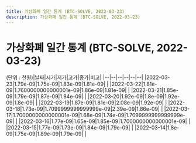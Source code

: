 ```yaml
---
title: 가상화폐 일간 통계 (BTC-SOLVE, 2022-03-23)
description: 가상화폐 일간 통계 (BTC-SOLVE, 2022-03-23)
---
```


가상화폐 일간 통계 (BTC-SOLVE, 2022-03-23)
===

(단위 : 천원)|날짜|시가|저가|고가|종가|비고|
|--|--|--|--|--|--|
|2022-03-23|1.79e-09|1.75e-09|1.83e-09|1.81e-09|    |
|2022-03-22|1.81e-09|1.7600000000000001e-09|1.86e-09|1.81e-09|    |
|2022-03-21|1.85e-09|1.79e-09|1.87e-09|1.84e-09|    |
|2022-03-20|1.92e-09|1.8e-09|1.92e-09|1.8e-09|    |
|2022-03-19|1.87e-09|1.81e-09|2.08e-09|1.92e-09|    |
|2022-03-18|1.73e-09|1.7099999999999999e-09|2.39e-09|1.86e-09|    |
|2022-03-17|1.7000000000000001e-09|1.68e-09|1.74e-09|1.7099999999999999e-09|    |
|2022-03-16|1.77e-09|1.65e-09|1.85e-09|1.7000000000000001e-09|    |
|2022-03-15|1.77e-09|1.73e-09|1.84e-09|1.79e-09|    |
|2022-03-14|1.8e-09|1.75e-09|1.89e-09|1.79e-09|    |
